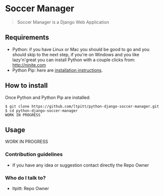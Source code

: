 # Soccer Manager
>Soccer Manager is a Django Web Application

## Requirements
* Python: if you have Linux or Mac you should be good to go and you should skip to the next step, if you're on Windows and you like lazy'n'great you can install Python with a couple clicks from: http://ninite.com
* Python Pip: here are [installation instructions](https://pip.pypa.io/en/stable/installing/).  

## How to install

Once Python and Python Pip are installed:

    $ git clone https://github.com/ltpitt/python-django-soccer-manager.git
    $ cd python-django-soccer-manager
    WORK IN PROGRESS

## Usage
WORK IN PROGRESS


### Contribution guidelines ###

* If you have any idea or suggestion contact directly the Repo Owner

### Who do I talk to? ###

* ltpitt: Repo Owner
